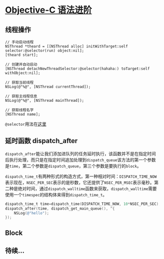# [Objective-C 语法进阶](https://puffhub.github.io/iOS-Crack/)



## 线程操作
```objcetivec
// 手动启动线程
NSThread *theard = [[NSThread alloc] initWithTarget:self selector:@selector(run) object:nil];
[theard start];

// 创建并自动启动
[NSThread detachNewThreadSelector:@selector(hahaha:) toTarget:self withObject:nil];

// 获取当前线程
NSLog(@"%@", [NSThread currentThread]);

// 获取主线程信息
NSLog(@"%@", [NSThread mainThread]);

// 获取线程名字
[NSThread name];
```

```@selector```用法在[这里](https://blog.csdn.net/fengsh998/article/details/8612969)

## 延时函数 dispatch_after
```dispatch_after```能让我们添加进队列的任务延时执行，该函数并不是在指定时间后执行处理，而只是在指定时间追加处理到```dispatch_queue```该方法的第一个参数是```time```，第二个参数是```dispatch_queue```，第三个参数是要执行的```block```。

   ```dispatch_time_t```有两种形式的构造方式，第一种相对时间：```DISPATCH_TIME_NOW```表示现在，```NSEC_PER_SEC```表示的是秒数，它还提供了```NSEC_PER_MSEC```表示毫秒。第二种是绝对时间，通过```dispatch_walltime```函数来获取，```dispatch_walltime```需要使用一个```timespec```的结构体来得到```dispatch_time_t```。

```objectivec
dispatch_time_t time=dispatch_time(DISPATCH_TIME_NOW, 10*NSEC_PER_SEC);
dispatch_after(time, dispatch_get_main_queue(), ^{
    NSLog(@"hello");
});
```

## Block


## 待续...